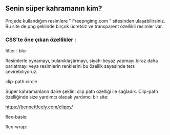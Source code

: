 ## Senin süper kahramanın kim?

Projede kullandığım resimlere " Freepngimg.com " sitesinden ulaşabilirsiniz. 
Bu site de png şeklinde birçok ücretsiz ve transparent özellikli resimler var.

### CSS'te öne çıkan özellikler : 

filter : blur

Resimlerle oynamayı, bulanıklaştırmayı, siyah-beyaz yapmayı,biraz daha parlatmayı veya resimlerin renklerini bu özellik sayesinde ters çevirebiliyoruz.


clip-path:circle

Süper kahramanların daire şeklini clip path özelliği ile sağladık.
Clip-path özelliğinde size yardımcı olacak yardımcı bir site:

https://bennettfeely.com/clippy/

flex-basis:

flex-wrap:
